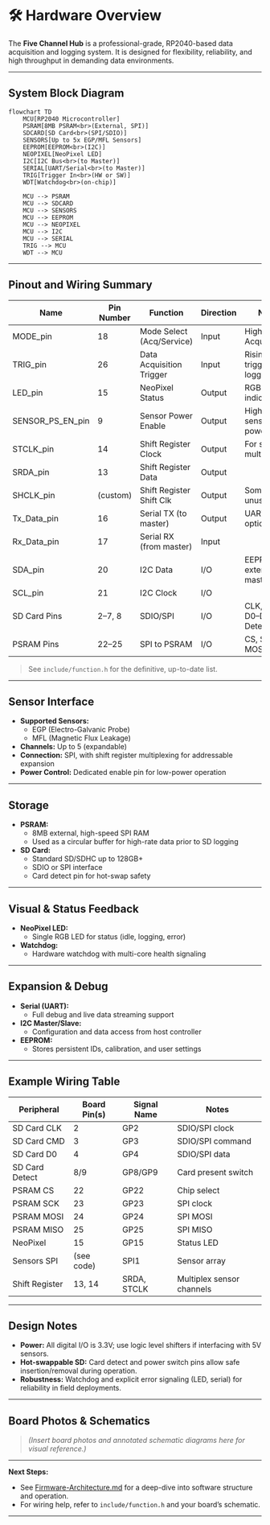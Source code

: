# 🛠️ Hardware Overview

The **Five Channel Hub** is a professional-grade, RP2040-based data acquisition and logging system. It is designed for flexibility, reliability, and high throughput in demanding data environments.

---

## System Block Diagram

```mermaid
flowchart TD
    MCU[RP2040 Microcontroller]
    PSRAM[8MB PSRAM<br>(External, SPI)]
    SDCARD[SD Card<br>(SPI/SDIO)]
    SENSORS[Up to 5x EGP/MFL Sensors]
    EEPROM[EEPROM<br>(I2C)]
    NEOPIXEL[NeoPixel LED]
    I2C[I2C Bus<br>(to Master)]
    SERIAL[UART/Serial<br>(to Master)]
    TRIG[Trigger In<br>(HW or SW)]
    WDT[Watchdog<br>(on-chip)]
    
    MCU --> PSRAM
    MCU --> SDCARD
    MCU --> SENSORS
    MCU --> EEPROM
    MCU --> NEOPIXEL
    MCU --> I2C
    MCU --> SERIAL
    TRIG --> MCU
    WDT --> MCU
```

---

## Pinout and Wiring Summary

| Name              | Pin Number | Function                  | Direction | Notes                         |
|-------------------|------------|---------------------------|-----------|-------------------------------|
| MODE_pin          | 18         | Mode Select (Acq/Service) | Input     | High = Acquisition            |
| TRIG_pin          | 26         | Data Acquisition Trigger  | Input     | Rising edge triggers logging  |
| LED_pin           | 15         | NeoPixel Status           | Output    | RGB status indicator          |
| SENSOR_PS_EN_pin  | 9          | Sensor Power Enable       | Output    | High = sensors powered        |
| STCLK_pin         | 14         | Shift Register Clock      | Output    | For sensor multiplexing       |
| SRDA_pin          | 13         | Shift Register Data       | Output    |                               |
| SHCLK_pin         | (custom)   | Shift Register Shift Clk  | Output    | Sometimes unused              |
| Tx_Data_pin       | 16         | Serial TX (to master)     | Output    | UART/RS232 option             |
| Rx_Data_pin       | 17         | Serial RX (from master)   | Input     |                               |
| SDA_pin           | 20         | I2C Data                  | I/O       | EEPROM, external master       |
| SCL_pin           | 21         | I2C Clock                 | I/O       |                               |
| SD Card Pins      | 2–7, 8     | SDIO/SPI                  | I/O       | CLK, CMD, D0–D3, Detect, etc. |
| PSRAM Pins        | 22–25      | SPI to PSRAM              | I/O       | CS, SCK, MOSI, MISO           |

> See `include/function.h` for the definitive, up-to-date list.

---

## Sensor Interface

- **Supported Sensors:**  
  - EGP (Electro-Galvanic Probe)  
  - MFL (Magnetic Flux Leakage)
- **Channels:** Up to 5 (expandable)
- **Connection:** SPI, with shift register multiplexing for addressable expansion
- **Power Control:** Dedicated enable pin for low-power operation

---

## Storage

- **PSRAM:**  
  - 8MB external, high-speed SPI RAM  
  - Used as a circular buffer for high-rate data prior to SD logging
- **SD Card:**  
  - Standard SD/SDHC up to 128GB+  
  - SDIO or SPI interface  
  - Card detect pin for hot-swap safety

---

## Visual & Status Feedback

- **NeoPixel LED:**  
  - Single RGB LED for status (idle, logging, error)
- **Watchdog:**  
  - Hardware watchdog with multi-core health signaling

---

## Expansion & Debug

- **Serial (UART):**  
  - Full debug and live data streaming support
- **I2C Master/Slave:**  
  - Configuration and data access from host controller
- **EEPROM:**  
  - Stores persistent IDs, calibration, and user settings

---

## Example Wiring Table

| Peripheral         | Board Pin(s) | Signal Name       | Notes                        |
|--------------------|--------------|-------------------|------------------------------|
| SD Card CLK        | 2            | GP2               | SDIO/SPI clock               |
| SD Card CMD        | 3            | GP3               | SDIO/SPI command             |
| SD Card D0         | 4            | GP4               | SDIO/SPI data                |
| SD Card Detect     | 8/9          | GP8/GP9           | Card present switch          |
| PSRAM CS           | 22           | GP22              | Chip select                  |
| PSRAM SCK          | 23           | GP23              | SPI clock                    |
| PSRAM MOSI         | 24           | GP24              | SPI MOSI                     |
| PSRAM MISO         | 25           | GP25              | SPI MISO                     |
| NeoPixel           | 15           | GP15              | Status LED                   |
| Sensors SPI        | (see code)   | SPI1              | Sensor array                 |
| Shift Register     | 13, 14       | SRDA, STCLK       | Multiplex sensor channels    |

---

## Design Notes

- **Power:** All digital I/O is 3.3V; use logic level shifters if interfacing with 5V sensors.
- **Hot-swappable SD:** Card detect and power switch pins allow safe insertion/removal during operation.
- **Robustness:** Watchdog and explicit error signaling (LED, serial) for reliability in field deployments.

---

## Board Photos & Schematics

> *(Insert board photos and annotated schematic diagrams here for visual reference.)*

---

**Next Steps:**  
- See [Firmware-Architecture.md](Firmware-Architecture.md) for a deep-dive into software structure and operation.
- For wiring help, refer to `include/function.h` and your board’s schematic.

---